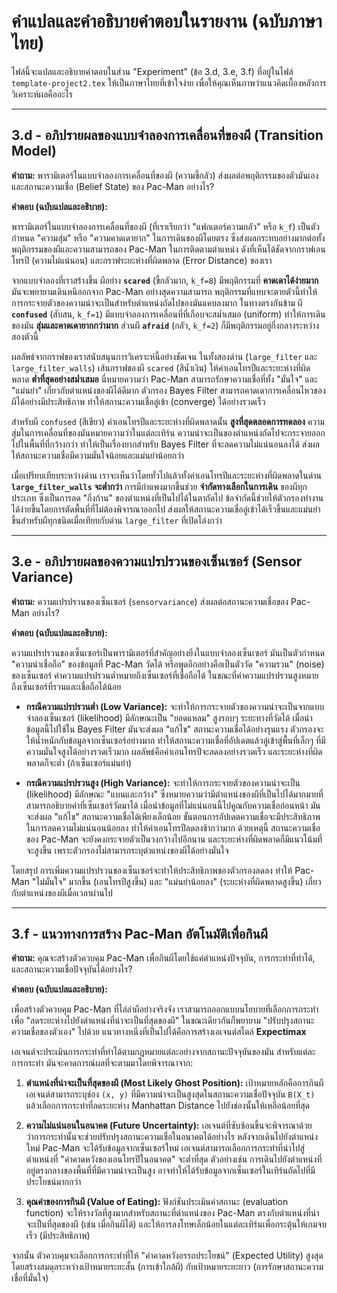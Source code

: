 # คำแปลและคำอธิบายคำตอบในรายงาน (ฉบับภาษาไทย)

ไฟล์นี้จะแปลและอธิบายคำตอบในส่วน "Experiment" (ข้อ 3.d, 3.e, 3.f) ที่อยู่ในไฟล์ `template-project2.tex` ให้เป็นภาษาไทยที่เข้าใจง่าย เพื่อให้คุณเห็นภาพว่าแนวคิดเบื้องหลังการวิเคราะห์ผลคืออะไร

---

## 3.d - อภิปรายผลของแบบจำลองการเคลื่อนที่ของผี (Transition Model)

**คำถาม:** พารามิเตอร์ในแบบจำลองการเคลื่อนที่ของผี (ความขี้กลัว) ส่งผลต่อพฤติกรรมของตัวมันเองและสถานะความเชื่อ (Belief State) ของ Pac-Man อย่างไร?

**คำตอบ (ฉบับแปลและอธิบาย):**

พารามิเตอร์ในแบบจำลองการเคลื่อนที่ของผี (ที่เราเรียกว่า "แฟกเตอร์ความกลัว" หรือ `k_f`) เป็นตัวกำหนด "ความสุ่ม" หรือ "ความคาดเดายาก" ในการเดินของผีโดยตรง ซึ่งส่งผลกระทบอย่างมากต่อทั้งพฤติกรรมของผีและความสามารถของ Pac-Man ในการติดตามตำแหน่ง ดังที่เห็นได้ชัดจากกราฟเอนโทรปี (ความไม่แน่นอน) และกราฟระยะห่างที่ผิดพลาด (Error Distance) ของเรา

จากแบบจำลองที่เราสร้างขึ้น ผีอย่าง **`scared`** (ขี้กลัวมาก, `k_f=8`) มีพฤติกรรมที่ **คาดเดาได้ง่ายมาก** มันจะพยายามเดินหนีออกจาก Pac-Man อย่างสุดความสามารถ พฤติกรรมที่แทบจะตายตัวนี้ทำให้การกระจายตัวของความน่าจะเป็นสำหรับตำแหน่งถัดไปของมันแคบลงมาก ในทางตรงกันข้าม ผี **`confused`** (สับสน, `k_f=1`) มีแบบจำลองการเคลื่อนที่ที่เกือบจะสม่ำเสมอ (uniform) ทำให้การเดินของมัน **สุ่มและคาดเดายากกว่ามาก** ส่วนผี **`afraid`** (กลัว, `k_f=2`) ก็มีพฤติกรรมอยู่กึ่งกลางระหว่างสองตัวนี้

ผลลัพธ์จากกราฟของเราสนับสนุนการวิเคราะห์นี้อย่างชัดเจน ในทั้งสองด่าน (`large_filter` และ `large_filter_walls`) เส้นกราฟของผี `scared` (สีน้ำเงิน) ให้ค่าเอนโทรปีและระยะห่างที่ผิดพลาด **ต่ำที่สุดอย่างสม่ำเสมอ** นี่หมายความว่า Pac-Man สามารถรักษาความเชื่อที่ทั้ง "มั่นใจ" และ "แม่นยำ" เกี่ยวกับตำแหน่งของผีได้ดีมาก ตัวกรอง Bayes Filter สามารถคาดเดาการเคลื่อนไหวของผีได้อย่างมีประสิทธิภาพ ทำให้สถานะความเชื่อลู่เข้า (converge) ได้อย่างรวดเร็ว

สำหรับผี `confused` (สีเขียว) ค่าเอนโทรปีและระยะห่างที่ผิดพลาดนั้น **สูงที่สุดตลอดการทดลอง** ความสุ่มในการเคลื่อนที่ของมันหมายความว่าในแต่ละเทิร์น ความน่าจะเป็นของตำแหน่งถัดไปจะกระจายออกไปในพื้นที่ที่กว้างกว่า ทำให้เป็นเรื่องยากสำหรับ Bayes Filter ที่จะลดความไม่แน่นอนลงได้ ส่งผลให้สถานะความเชื่อมีความมั่นใจน้อยและแม่นยำน้อยกว่า

เมื่อเปรียบเทียบระหว่างด่าน เราจะเห็นว่าโดยทั่วไปแล้วทั้งค่าเอนโทรปีและระยะห่างที่ผิดพลาดในด่าน **`large_filter_walls` จะต่ำกว่า** การมีกำแพงมากขึ้นช่วย **จำกัดทางเลือกในการเดิน** ของผีทุกประเภท ซึ่งเป็นการลด "กิ่งก้าน" ของตำแหน่งที่เป็นไปได้ในตาถัดไป ข้อจำกัดนี้ช่วยให้ตัวกรองทำงานได้ง่ายขึ้นโดยการตัดพื้นที่ที่ไม่ต้องพิจารณาออกไป ส่งผลให้สถานะความเชื่อลู่เข้าได้เร็วขึ้นและแม่นยำขึ้นสำหรับผีทุกชนิดเมื่อเทียบกับด่าน `large_filter` ที่เปิดโล่งกว่า

---

## 3.e - อภิปรายผลของความแปรปรวนของเซ็นเซอร์ (Sensor Variance)

**คำถาม:** ความแปรปรวนของเซ็นเซอร์ (`sensorvariance`) ส่งผลต่อสถานะความเชื่อของ Pac-Man อย่างไร?

**คำตอบ (ฉบับแปลและอธิบาย):**

ความแปรปรวนของเซ็นเซอร์เป็นพารามิเตอร์ที่สำคัญอย่างยิ่งในแบบจำลองเซ็นเซอร์ มันเป็นตัวกำหนด "ความน่าเชื่อถือ" ของข้อมูลที่ Pac-Man วัดได้ หรือพูดอีกอย่างคือเป็นตัววัด "ความรวน" (noise) ของเซ็นเซอร์ ค่าความแปรปรวนต่ำหมายถึงเซ็นเซอร์ที่เชื่อถือได้ ในขณะที่ค่าความแปรปรวนสูงหมายถึงเซ็นเซอร์ที่รวนและเชื่อถือได้น้อย

*   **กรณีความแปรปรวนต่ำ (Low Variance):** จะทำให้การกระจายตัวของความน่าจะเป็นจากแบบจำลองเซ็นเซอร์ (likelihood) มีลักษณะเป็น "ยอดแหลม" สูงรอบๆ ระยะทางที่วัดได้ เมื่อนำข้อมูลนี้ไปใช้ใน Bayes Filter มันจะส่งผล "แก้ไข" สถานะความเชื่อได้อย่างรุนแรง ตัวกรองจะให้น้ำหนักกับข้อมูลจากเซ็นเซอร์อย่างมาก ทำให้สถานะความเชื่อที่อัปเดตแล้วลู่เข้าสู่พื้นที่เล็กๆ ที่มีความมั่นใจสูงได้อย่างรวดเร็วมาก ผลลัพธ์คือค่าเอนโทรปีจะลดลงอย่างรวดเร็ว และระยะห่างที่ผิดพลาดก็จะต่ำ (ถ้าเซ็นเซอร์แม่นยำ)

*   **กรณีความแปรปรวนสูง (High Variance):** จะทำให้การกระจายตัวของความน่าจะเป็น (likelihood) มีลักษณะ "แบนและกว้าง" ซึ่งหมายความว่ามีตำแหน่งของผีที่เป็นไปได้มากมายที่สามารถอธิบายค่าที่เซ็นเซอร์วัดมาได้ เมื่อนำข้อมูลที่ไม่แน่นอนนี้ไปคูณกับความเชื่อก่อนหน้า มันจะส่งผล "แก้ไข" สถานะความเชื่อได้เพียงเล็กน้อย ขั้นตอนการอัปเดตความเชื่อจะมีประสิทธิภาพในการลดความไม่แน่นอนน้อยลง ทำให้ค่าเอนโทรปีลดลงช้ากว่ามาก ด้วยเหตุนี้ สถานะความเชื่อของ Pac-Man จะยังคงกระจายตัวเป็นวงกว้างไปอีกนาน และระยะห่างที่ผิดพลาดก็มีแนวโน้มที่จะสูงขึ้น เพราะตัวกรองไม่สามารถระบุตำแหน่งของผีได้อย่างมั่นใจ

โดยสรุป การเพิ่มความแปรปรวนของเซ็นเซอร์จะทำให้ประสิทธิภาพของตัวกรองลดลง ทำให้ Pac-Man "ไม่มั่นใจ" มากขึ้น (เอนโทรปีสูงขึ้น) และ "แม่นยำน้อยลง" (ระยะห่างที่ผิดพลาดสูงขึ้น) เกี่ยวกับตำแหน่งของผีเมื่อเวลาผ่านไป

---

## 3.f - แนวทางการสร้าง Pac-Man อัตโนมัติเพื่อกินผี

**คำถาม:** คุณจะสร้างตัวควบคุม Pac-Man เพื่อกินผีโดยใช้แค่ตำแหน่งปัจจุบัน, การกระทำที่ทำได้, และสถานะความเชื่อปัจจุบันได้อย่างไร?

**คำตอบ (ฉบับแปลและอธิบาย):**

เพื่อสร้างตัวควบคุม Pac-Man ที่ไล่ล่าผีอย่างจริงจัง เราสามารถออกแบบนโยบายที่เลือกการกระทำเพื่อ "ลดระยะห่างไปยังตำแหน่งที่น่าจะเป็นที่สุดของผี" ในขณะเดียวกันก็พยายาม "ปรับปรุงสถานะความเชื่อของตัวเอง" ไปด้วย แนวทางหนึ่งที่เป็นไปได้คือการสร้างเอเจนต์สไตล์ **Expectimax**

เอเจนต์จะประเมินการกระทำที่ทำได้ตามกฎหมายแต่ละอย่างจากสถานะปัจจุบันของมัน สำหรับแต่ละการกระทำ มันจะคาดการณ์ผลที่จะตามมาโดยพิจารณาจาก:

1.  **ตำแหน่งที่น่าจะเป็นที่สุดของผี (Most Likely Ghost Position):** เป้าหมายหลักคือการกินผี เอเจนต์สามารถระบุช่อง `(x, y)` ที่มีความน่าจะเป็นสูงสุดในสถานะความเชื่อปัจจุบัน `B(X_t)` แล้วเลือกการกระทำที่ลดระยะห่าง Manhattan Distance ไปยังช่องนั้นให้เหลือน้อยที่สุด

2.  **ความไม่แน่นอนในอนาคต (Future Uncertainty):** เอเจนต์ที่ซับซ้อนขึ้นจะพิจารณาด้วยว่าการกระทำนั้นจะช่วยปรับปรุงสถานะความเชื่อในอนาคตได้อย่างไร หลังจากเดินไปยังตำแหน่งใหม่ Pac-Man จะได้รับข้อมูลจากเซ็นเซอร์ใหม่ เอเจนต์สามารถเลือกการกระทำที่นำไปสู่ตำแหน่งที่ "ค่าคาดหวังของเอนโทรปีในอนาคต" จะต่ำที่สุด ตัวอย่างเช่น การเดินไปยังตำแหน่งที่อยู่ตรงกลางของพื้นที่ที่มีความน่าจะเป็นสูง อาจทำให้ได้รับข้อมูลจากเซ็นเซอร์ในเทิร์นถัดไปที่มีประโยชน์มากกว่า

3.  **คุณค่าของการกินผี (Value of Eating):** ฟังก์ชันประเมินค่าสถานะ (evaluation function) จะให้รางวัลที่สูงมากสำหรับสถานะที่ตำแหน่งของ Pac-Man ตรงกับตำแหน่งที่น่าจะเป็นที่สุดของผี (เช่น เมื่อกินผีได้) และให้การลงโทษเล็กน้อยในแต่ละเทิร์นเพื่อกระตุ้นให้เกมจบเร็ว (มีประสิทธิภาพ)

จากนั้น ตัวควบคุมจะเลือกการกระทำที่ให้ "ค่าคาดหวังอรรถประโยชน์" (Expected Utility) สูงสุด โดยสร้างสมดุลระหว่างเป้าหมายระยะสั้น (การเข้าใกล้ผี) กับเป้าหมายระยะยาว (การรักษาสถานะความเชื่อที่มั่นใจ)